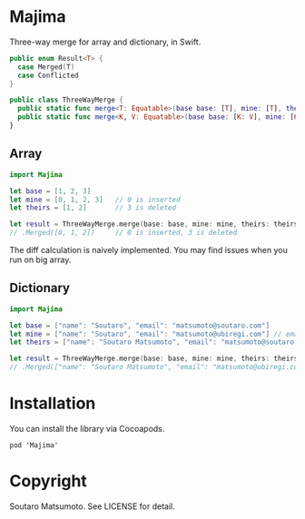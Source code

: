 # Majima

Three-way merge for array and dictionary, in Swift.

```swift
public enum Result<T> {
  case Merged(T)
  case Conflicted
}

public class ThreeWayMerge {
  public static func merge<T: Equatable>(base base: [T], mine: [T], theirs: [T]) -> Result<[T]>
  public static func merge<K, V: Equatable>(base base: [K: V], mine: [K: V], theirs: [K: V]) -> Result<[K: V]>
}
```

## Array

```swift
import Majima

let base = [1, 2, 3]
let mine = [0, 1, 2, 3]   // 0 is inserted
let theirs = [1, 2]       // 3 is deleted

let result = ThreeWayMerge.merge(base: base, mine: mine, theirs: theirs)
// .Merged([0, 1, 2])     // 0 is inserted, 3 is deleted
```

The diff calculation is naively implemented. You may find issues when you run on big array.

## Dictionary

```swift
import Majima

let base = ["name": "Soutaro", "email": "matsumoto@soutaro.com"]
let mine = ["name": "Soutaro", "email": "matsumoto@ubiregi.com"] // email is updated
let theirs = ["name": "Soutaro Matsumoto", "email": "matsumoto@soutaro.com"] // name is updated

let result = ThreeWayMerge.merge(base: base, mine: mine, theirs: theirs)
// .Merged(["name": "Soutaro Matsumoto", "email": "matsumoto@ubiregi.com"])
```

# Installation

You can install the library via Cocoapods.

```
pod 'Majima'
```

# Copyright

Soutaro Matsumoto.
See LICENSE for detail.
